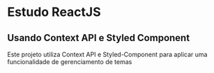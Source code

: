 # Estudo ReactJS

## Usando Context API e Styled Component

Este projeto utiliza Context API e Styled-Component para aplicar uma funcionalidade de gerenciamento de temas